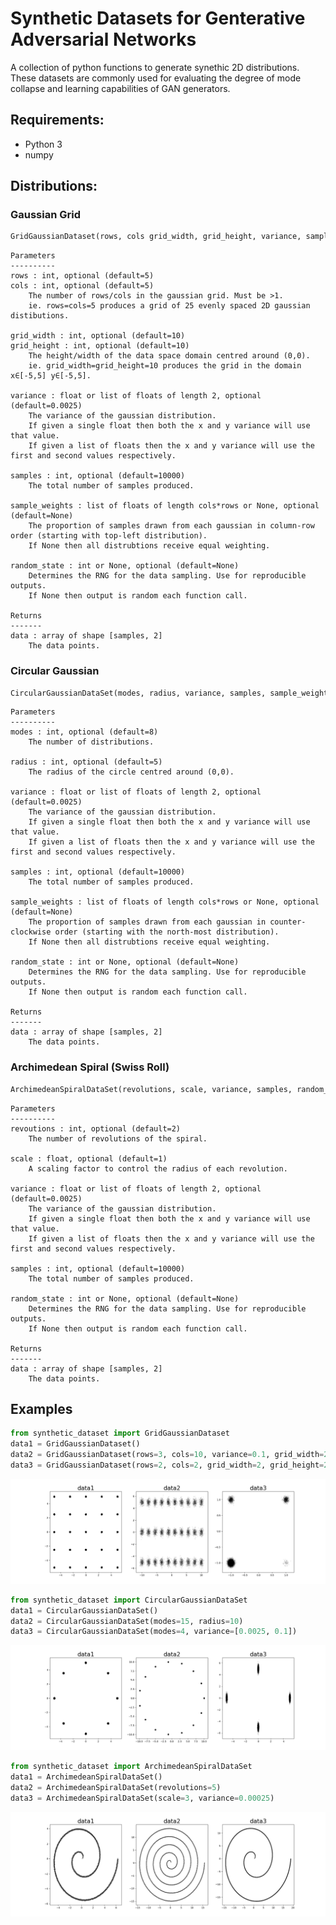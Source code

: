 # Synthetic Datasets for Genterative Adversarial Networks
A collection of python functions to generate synethic 2D distributions. These datasets are commonly used for evaluating the degree of mode collapse and learning capabilities of GAN generators.

## Requirements:
- Python 3
- numpy

## Distributions:
### Gaussian Grid
```python
GridGaussianDataset(rows, cols grid_width, grid_height, variance, samples, sample_weights, random_state)
```

    Parameters
    ----------
    rows : int, optional (default=5)
    cols : int, optional (default=5)
        The number of rows/cols in the gaussian grid. Must be >1.
        ie. rows=cols=5 produces a grid of 25 evenly spaced 2D gaussian distibutions.

    grid_width : int, optional (default=10)
    grid_height : int, optional (default=10)
        The height/width of the data space domain centred around (0,0).
        ie. grid_width=grid_height=10 produces the grid in the domain x∈[-5,5] y∈[-5,5].

    variance : float or list of floats of length 2, optional (default=0.0025)
        The variance of the gaussian distribution.
        If given a single float then both the x and y variance will use that value.
        If given a list of floats then the x and y variance will use the first and second values respectively. 
    
    samples : int, optional (default=10000)
        The total number of samples produced.

    sample_weights : list of floats of length cols*rows or None, optional (default=None)
        The proportion of samples drawn from each gaussian in column-row order (starting with top-left distribution).
        If None then all distrubtions receive equal weighting. 

    random_state : int or None, optional (default=None)
        Determines the RNG for the data sampling. Use for reproducible outputs.
        If None then output is random each function call.

    Returns
    -------
    data : array of shape [samples, 2]
        The data points.
        
### Circular Gaussian
```python
CircularGaussianDataSet(modes, radius, variance, samples, sample_weights, random_state)
```

    Parameters
    ----------
    modes : int, optional (default=8)
        The number of distributions.

    radius : int, optional (default=5)
        The radius of the circle centred around (0,0).

    variance : float or list of floats of length 2, optional (default=0.0025)
        The variance of the gaussian distribution.
        If given a single float then both the x and y variance will use that value.
        If given a list of floats then the x and y variance will use the first and second values respectively. 
    
    samples : int, optional (default=10000)
        The total number of samples produced.

    sample_weights : list of floats of length cols*rows or None, optional (default=None)
        The proportion of samples drawn from each gaussian in counter-clockwise order (starting with the north-most distribution).
        If None then all distrubtions receive equal weighting. 

    random_state : int or None, optional (default=None)
        Determines the RNG for the data sampling. Use for reproducible outputs.
        If None then output is random each function call.

    Returns
    -------
    data : array of shape [samples, 2]
        The data points.
        
### Archimedean Spiral (Swiss Roll)
```python
ArchimedeanSpiralDataSet(revolutions, scale, variance, samples, random_state)
```
    Parameters
    ----------
    revoutions : int, optional (default=2)
        The number of revolutions of the spiral.

    scale : float, optional (default=1)
        A scaling factor to control the radius of each revolution.

    variance : float or list of floats of length 2, optional (default=0.0025)
        The variance of the gaussian distribution.
        If given a single float then both the x and y variance will use that value.
        If given a list of floats then the x and y variance will use the first and second values respectively. 
    
    samples : int, optional (default=10000)
        The total number of samples produced.

    random_state : int or None, optional (default=None)
        Determines the RNG for the data sampling. Use for reproducible outputs.
        If None then output is random each function call.

    Returns
    -------
    data : array of shape [samples, 2]
        The data points.
        
## Examples
```python
from synthetic_dataset import GridGaussianDataset
data1 = GridGaussianDataset()
data2 = GridGaussianDataset(rows=3, cols=10, variance=0.1, grid_width=20, grid_height=10)
data3 = GridGaussianDataset(rows=2, cols=2, grid_width=2, grid_height=2, sample_weights=[1,10,1,0.1])
```
<img src=".imgs/grid.png" />

```python
from synthetic_dataset import CircularGaussianDataSet
data1 = CircularGaussianDataSet()
data2 = CircularGaussianDataSet(modes=15, radius=10)
data3 = CircularGaussianDataSet(modes=4, variance=[0.0025, 0.1])
```
<img src=".imgs/circle.png" />

```python
from synthetic_dataset import ArchimedeanSpiralDataSet
data1 = ArchimedeanSpiralDataSet()
data2 = ArchimedeanSpiralDataSet(revolutions=5)
data3 = ArchimedeanSpiralDataSet(scale=3, variance=0.00025)
```
<img src=".imgs/spiral.png" />

